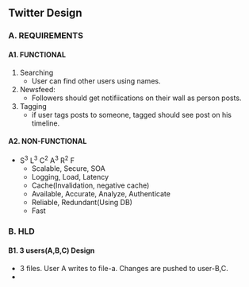 ## Twitter Design

### A. REQUIREMENTS
#### A1. FUNCTIONAL
  1. Searching
     - User can find other users using names.
  2. Newsfeed:
     - Followers should get notifiications on their wall as person posts.
  3. Tagging
     - if user tags posts to someone, tagged should see post on his timeline.
     
#### A2. NON-FUNCTIONAL
  - S<sup>3</sup> L<sup>3</sup> C<sup>2</sup> A<sup>3</sup> R<sup>2</sup> F
    - Scalable, Secure, SOA
    - Logging, Load, Latency
    - Cache(Invalidation, negative cache)
    - Available, Accurate, Analyze, Authenticate
    - Reliable, Redundant(Using DB)
    - Fast
     
### B. HLD
#### B1. 3 users(A,B,C) Design
  - 3 files. User A writes to file-a. Changes are pushed to user-B,C.
  - 
